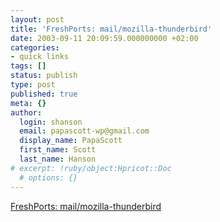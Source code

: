 ```yaml
---
layout: post
title: 'FreshPorts: mail/mozilla-thunderbird'
date: 2003-09-11 20:09:59.000000000 +02:00
categories:
- quick links
tags: []
status: publish
type: post
published: true
meta: {}
author:
  login: shanson
  email: papascott-wp@gmail.com
  display_name: PapaScott
  first_name: Scott
  last_name: Hanson
# excerpt: !ruby/object:Hpricot::Doc
  # options: {}
---
```

<p><a title="Finally, thunderbird for FreeBSD is here" href="http://www.freshports.org/mail/mozilla-thunderbird/">FreshPorts: mail/mozilla-thunderbird</a></p>
